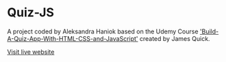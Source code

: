 # Quiz-JS
A project coded by Aleksandra Haniok based on the Udemy Course ['Build-A-Quiz-App-With-HTML-CSS-and-JavaScript'](https://www.udemy.com/course/build-a-quiz-app-with-html-css-and-javascript/)
created by James Quick.

[Visit live website](https://aleksandracodes.github.io/Quiz-JS)
